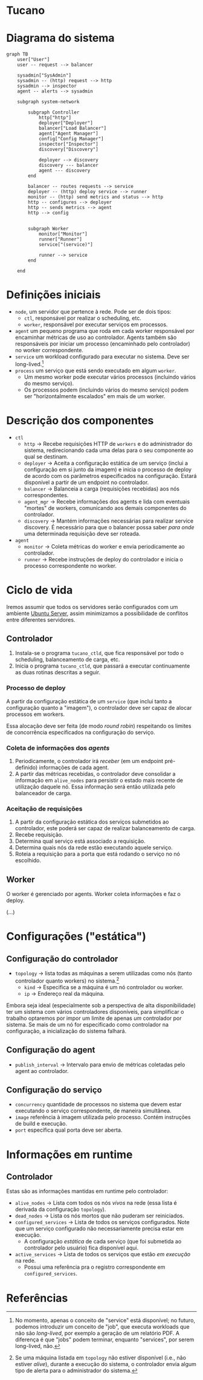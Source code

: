 # Tucano

# Diagrama do sistema

<!-- https://mermaid.live/edit -->

```mermaid
graph TB
    user["User"]
    user -- request --> balancer

    sysadmin["SysAdmin"]
    sysadmin -- (http) request --> http
    sysadmin --> inspector
    agent -- alerts --> sysadmin

    subgraph system-network

        subgraph Controller
            http["http"]
            deployer["Deployer"]
            balancer["Load Balancer"]
            agent["Agent Manager"]
            config["Config Manager"]
            inspector["Inspector"]
            discovery["Discovery"]

            deployer --> discovery
            discovery --- balancer
            agent --- discovery
        end

        balancer -- routes requests --> service
        deployer -- (http) deploy service --> runner
        monitor -- (http) send metrics and status --> http
        http -- configures --> deployer
        http -- sends metrics --> agent
        http --> config


        subgraph Worker
            monitor["Monitor"]
            runner["Runner"]
            service["(service)"]

            runner --> service
        end

    end
```

# Definições iniciais

- `node`, um servidor que pertence à rede. Pode ser de dois tipos:
  - `ctl`, responsável por realizar o scheduling, etc.
  - `worker`, responsável por executar serviços em processos.
- `agent` um pequeno programa que roda em cada worker responsável por encaminhar
  métricas de uso ao controlador. Agents também são responsáveis por iniciar um
  processo (encaminhado pelo controlador) no worker correspondente.
- `service` um workload configurado para executar no sistema. Deve ser
  long-lived.[^required-long-lived]
- `process` um serviço que está sendo executado em algum `worker`.
  - Um mesmo worker pode executar vários processos (incluindo vários do mesmo
    serviço).
  - Os processos podem (incluindo vários do mesmo serviço) podem ser
    "horizontalmente escalados" em mais de um worker.

[^required-long-lived]:
    No momento, apenas o conceito de "service" está disponível; no futuro,
    podemos introduzir um conceito de "job", que executa workloads que não são
    _long-lived_, por exemplo a geração de um relatório PDF. A diferença é que
    "jobs" podem terminar, enquanto "services", por serem long-lived, não.

# Descrição dos componentes

- `ctl`
  - `http` -> Recebe requisições HTTP de `workers` e do administrador
    do sistema, redirecionando cada uma delas para o seu componente ao 
    qual se destinam.  
  - `deployer` -> Aceita a configuração estática de um serviço (inclui a
    configuração em si junto da imagem) e inicia o processo de deploy de acordo
    com os parâmetros especificados na configuração. Estará disponível a partir
    de um endpoint no controlador.
  - `balancer` -> Balanceia a carga (requisições recebidas) aos nós
    correspondentes.
  - `agent_mgr` -> Recebe informações dos agents e lida com eventuais "mortes"
    de workers, comunicando aos demais componentes do controlador.
  - `discovery` -> Mantém informações necessárias para realizar service
    discovery. É necessário para que o balancer possa saber _para onde_ uma
    determinada requisição deve ser roteada.
- `agent`
  - `monitor` -> Coleta métricas do worker e envia periodicamente ao
    controlador.
  - `runner` -> Recebe instruções de deploy do controlador e inicia o processo
    correspondente no worker.

# Ciclo de vida

Iremos assumir que todos os servidores serão configurados com um ambiente
[Ubuntu Server], assim minimizamos a possibilidade de conflitos entre diferentes
servidores.

[Ubuntu Server]: https://ubuntu.com/download/server

## Controlador

1. Instala-se o programa `tucano_ctld`, que fica responsável por todo o
   scheduling, balanceamento de carga, etc.
2. Inicia o programa `tucano_ctld`, que passará a executar continuamente as duas
   rotinas descritas a seguir.

### Processo de deploy

A partir da configuração estática de um `service` (que inclui tanto a
configuração quanto a "imagem"), o controlador deve ser capaz de alocar
processos em workers.

Essa alocação deve ser feita (de modo _round robin_) respeitando os limites de
concorrência especificados na configuração do serviço.

### Coleta de informações dos _agents_

1. Periodicamente, o controlador irá _receber_ (em um endpoint pré-definido)
   informações de cada agent.
2. A partir das métricas recebidas, o controlador deve consolidar a informação
   em `alive_nodes` para persistir o estado mais recente de utilização daquele
   nó. Essa informação será então utilizada pelo balanceador de carga.

### Aceitação de requisições

1. A partir da configuração estática dos serviços submetidos ao controlador,
   este poderá ser capaz de realizar balanceamento de carga.
2. Recebe requisição.
3. Determina qual serviço está associado a requisição.
4. Determina quais nós da rede estão executando aquele serviço.
5. Roteia a requisição para a porta que está rodando o serviço no nó escolhido.

## Worker

O worker é gerenciado por agents. Worker coleta informações e faz o deploy.

(...)

# Configurações ("estática")

## Configuração do controlador

- `topology` -> lista todas as máquinas a serem utilizadas como nós (tanto
  controlador quanto workers) no sistema.[^topology-not-alive]
  - `kind` -> Especifica se a máquina é um nó controlador ou worker.
  - `ip` -> Endereço real da máquina.

Embora seja ideal (especialmente sob a perspectiva de alta disponibilidade) ter
um sistema com vários controladores disponíveis, para simplificar o trabalho
optaremos por impor um limite de apenas _um_ controlador por sistema. Se mais de
um nó for especificado como controlador na configuração, a inicialização do
sistema falhará.

[^topology-not-alive]:
    Se uma máquina listada em `topology` não estiver disponível (i.e., não
    estiver _alive_), durante a execução do sistema, o controlador envia algum
    tipo de alerta para o administrador do sistema.

## Configuração do agent

- `publish_interval` -> Intervalo para envio de métricas coletadas pelo agent ao
  controlador.

## Configuração do serviço

- `concurrency` quantidade de processos no sistema que devem estar executando o
  serviço correspondente, de maneira simultânea.
- `image` referência à imagem utilizada pelo processo. Contém instruções de
  build e execução.
- `port` especifica qual porta deve ser aberta.

# Informações em runtime

## Controlador

Estas são as informações mantidas em runtime pelo controlador:

- `alive_nodes` -> Lista com todos os nós _vivos_ na rede (essa lista é derivada
  da configuração `topology`).
- `dead_nodes` -> Lista os nós mortos que não puderam ser reiniciados.
- `configured_services` -> Lista de todos os serviços configurados. Note que um
  serviço configurado não necessariamente precisa estar em execução.
  - A configuração _estática_ de cada serviço (que foi submetida ao controlador
    pelo usuário) fica disponível aqui.
- `active_services` -> Lista de todos os serviços que estão _em execução_ na
  rede.
  - Possui uma referência pra o registro correspondente em
    `configured_services`.

# Referências
